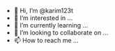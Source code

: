 - 👋 Hi, I’m @karim123t
- 👀 I’m interested in ...
- 🌱 I’m currently learning ...
- 💞️ I’m looking to collaborate on ...
- 📫 How to reach me ...

<!---
karim123t/karim123t is a ✨ special ✨ repository because its `README.md` (this file) appears on your GitHub profile.
You can click the Preview link to take a look at your changes.
--->
